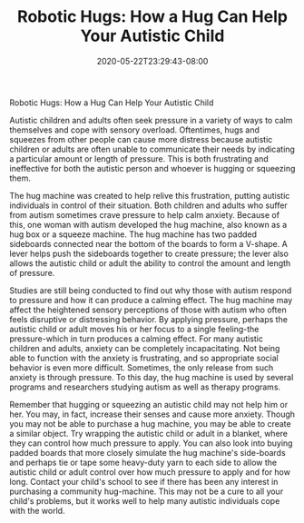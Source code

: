 ﻿---
title: "Robotic Hugs: How a Hug Can Help Your Autistic Child"
date: 2020-05-22T23:29:43-08:00
description: "Text Tips for Web Success"
featured_image: "/images/Text.jpg"
tags: ["Text"]
---

Robotic Hugs: How a Hug Can Help Your Autistic Child

Autistic children and adults often seek pressure in a variety of ways to calm themselves and cope with sensory overload. Oftentimes, hugs and squeezes from other people can cause more distress because autistic children or adults are often unable to communicate their needs by indicating a particular amount or length of pressure. This is both frustrating and ineffective for both the autistic person and whoever is hugging or squeezing them. 

The hug machine was created to help relive this frustration, putting autistic individuals in control of their situation. Both children and adults who suffer from autism sometimes crave pressure to help calm anxiety. Because of this, one woman with autism developed the hug machine, also known as a hug box or a squeeze machine. The hug machine has two padded sideboards connected near the bottom of the boards to form a V-shape. A lever helps push the sideboards together to create pressure; the lever also allows the autistic child or adult the ability to control the amount and length of pressure.

Studies are still being conducted to find out why those with autism respond to pressure and how it can produce a calming effect. The hug machine may affect the heightened sensory perceptions of those with autism who often feels disruptive or distressing behavior. By applying pressure, perhaps the autistic child or adult moves his or her focus to a single feeling-the pressure-which in turn produces a calming effect. For many autistic children and adults, anxiety can be completely incapacitating. Not being able to function with the anxiety is frustrating, and so appropriate social behavior is even more difficult. Sometimes, the only release from such anxiety is through pressure. To this day, the hug machine is used by several programs and researchers studying autism as well as therapy programs. 

Remember that hugging or squeezing an autistic child may not help him or her. You may, in fact, increase their senses and cause more anxiety. Though you may not be able to purchase a hug machine, you may be able to create a similar object. Try wrapping the autistic child or adult in a blanket, where they can control how much pressure to apply. You can also look into buying padded boards that more closely simulate the hug machine's side-boards and perhaps tie or tape some heavy-duty yarn to each side to allow the autistic child or adult control over how much pressure to apply and for how long. Contact your child's school to see if there has been any interest in purchasing a community hug-machine. This may not be a cure to all your child's problems, but it works well to help many autistic individuals cope with the world.

